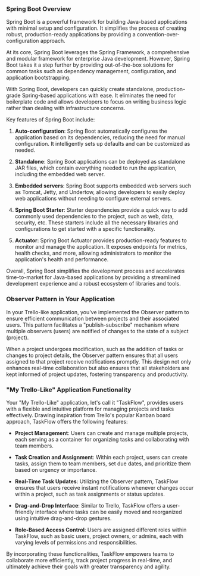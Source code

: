 ### Spring Boot Overview

Spring Boot is a powerful framework for building Java-based applications with minimal setup and configuration. It simplifies the process of creating robust, production-ready applications by providing a convention-over-configuration approach. 

At its core, Spring Boot leverages the Spring Framework, a comprehensive and modular framework for enterprise Java development. However, Spring Boot takes it a step further by providing out-of-the-box solutions for common tasks such as dependency management, configuration, and application bootstrapping.

With Spring Boot, developers can quickly create standalone, production-grade Spring-based applications with ease. It eliminates the need for boilerplate code and allows developers to focus on writing business logic rather than dealing with infrastructure concerns.

Key features of Spring Boot include:

1. **Auto-configuration**: Spring Boot automatically configures the application based on its dependencies, reducing the need for manual configuration. It intelligently sets up defaults and can be customized as needed.

2. **Standalone**: Spring Boot applications can be deployed as standalone JAR files, which contain everything needed to run the application, including the embedded web server.

3. **Embedded servers**: Spring Boot supports embedded web servers such as Tomcat, Jetty, and Undertow, allowing developers to easily deploy web applications without needing to configure external servers.

4. **Spring Boot Starter**: Starter dependencies provide a quick way to add commonly used dependencies to the project, such as web, data, security, etc. These starters include all the necessary libraries and configurations to get started with a specific functionality.

5. **Actuator**: Spring Boot Actuator provides production-ready features to monitor and manage the application. It exposes endpoints for metrics, health checks, and more, allowing administrators to monitor the application's health and performance.

Overall, Spring Boot simplifies the development process and accelerates time-to-market for Java-based applications by providing a streamlined development experience and a robust ecosystem of libraries and tools.

### Observer Pattern in Your Application

In your Trello-like application, you've implemented the Observer pattern to ensure efficient communication between projects and their associated users. This pattern facilitates a "publish-subscribe" mechanism where multiple observers (users) are notified of changes to the state of a subject (project). 

When a project undergoes modification, such as the addition of tasks or changes to project details, the Observer pattern ensures that all users assigned to that project receive notifications promptly. This design not only enhances real-time collaboration but also ensures that all stakeholders are kept informed of project updates, fostering transparency and productivity.

### "My Trello-Like" Application Functionality

Your "My Trello-Like" application, let's call it "TaskFlow", provides users with a flexible and intuitive platform for managing projects and tasks effectively. Drawing inspiration from Trello's popular Kanban board approach, TaskFlow offers the following features:

- **Project Management**: Users can create and manage multiple projects, each serving as a container for organizing tasks and collaborating with team members.

- **Task Creation and Assignment**: Within each project, users can create tasks, assign them to team members, set due dates, and prioritize them based on urgency or importance.

- **Real-Time Task Updates**: Utilizing the Observer pattern, TaskFlow ensures that users receive instant notifications whenever changes occur within a project, such as task assignments or status updates.

- **Drag-and-Drop Interface**: Similar to Trello, TaskFlow offers a user-friendly interface where tasks can be easily moved and reorganized using intuitive drag-and-drop gestures.

- **Role-Based Access Control**: Users are assigned different roles within TaskFlow, such as basic users, project owners, or admins, each with varying levels of permissions and responsibilities.

By incorporating these functionalities, TaskFlow empowers teams to collaborate more efficiently, track project progress in real-time, and ultimately achieve their goals with greater transparency and agility.
